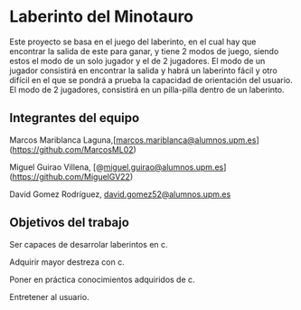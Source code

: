 # Laberinto del Minotauro

Este proyecto se basa en el juego del laberinto, en el cual hay que encontrar la salida de este para ganar, y tiene 2 modos de juego, siendo estos el modo de un solo jugador y el de 2 jugadores. El modo de un jugador consistirá en encontrar la salida y habrá un laberinto fácil y otro difícil en el que se pondrá a prueba la capacidad de orientación del usuario. El modo de 2 jugadores, consistirá en un pilla-pilla dentro de un laberinto.


## Integrantes del equipo

Marcos Mariblanca Laguna,[marcos.mariblanca@alumnos.upm.es] (https://github.com/MarcosML02)

Miguel Guirao Villena, [@miguel.guirao@alumnos.upm.es] (https://github.com/MiguelGV22)

David Gomez Rodríguez, david.gomez52@alumnos.upm.es


## Objetivos del trabajo

Ser capaces de desarrolar laberintos en c.

Adquirir mayor destreza con c.

Poner en práctica conocimientos adquiridos de c.

Entretener al usuario.
